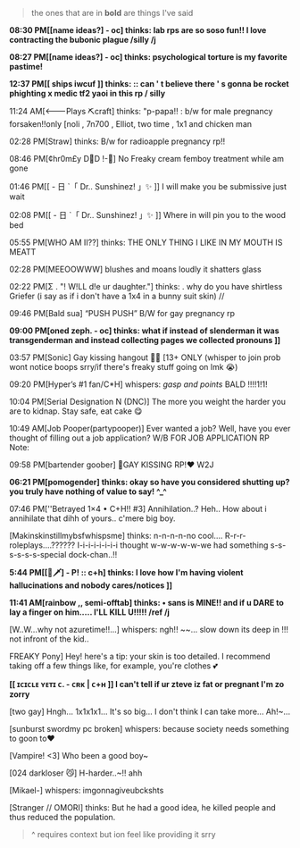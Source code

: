 > the ones that are in **bold** are things I've said



**08:30 PM[[name ideas?] - oc] thinks: lab rps are so soso fun!! I love contracting the bubonic plague /silly /j**

**08:27 PM[[name ideas?] - oc] thinks: psychological torture is my favorite pastime!**

**12:37 PM[[ ships iwcuf ]] thinks: :: can ' t believe there ' s gonna be rocket phighting x medic tf2 yaoi in this rp / silly**

11:24 AM[<---Plays ⛏craft] thinks: "p-papa!! : b/w for male pregnancy forsaken!!only [noli , 7n700 , Elliot, two time , 1x1 and chicken man

02:28 PM[Straw] thinks: B/w for radioapple pregnancy rp!!

08:46 PM[¢hr0m£y D🌈D !-🎲] No Freaky cream femboy treatment while am gone

01:46 PM[[ - 日 `「 Dr.. Sunshinez! 」✨ ]] I will make you be submissive just wait

02:08 PM[[ - 日 `「 Dr.. Sunshinez! 」✨ ]] Where in will pin you to the wood bed

05:55 PM[WHO AM II??] thinks: THE ONLY THING I LIKE IN MY MOUTH IS MEATT

02:28 PM[MEEOOWWW] blushes and moans loudly it shatters glass

02:22 PM[Σ . "! W!LL d!e ur daughter."] thinks: . why do you have shirtless Griefer (i say as if i don't have a 1x4 in a bunny suit skin) //

09:46 PM[Bald sua] “PUSH PUSH” B/W for gay pregnancy rp

**09:00 PM[oned zeph. - oc] thinks: what if instead of slenderman it was transgenderman and instead collecting pages we collected pronouns ]]**

03:57 PM[Sonic] Gay kissing hangout 🤤💦 [13+ ONLY (whisper to join prob wont notice boops srry/if there's freaky stuff going on lmk 😭)

09:20 PM[Hyper’s #1 fan/C*H] whispers: *gasp and points* BALD !!!!1!1!

10:04 PM[Serial Designation N (DNC)] The more you weight the harder you are to kidnap. Stay safe, eat cake 😋

10:49 AM[Job Pooper(partypooper)] Ever wanted a job? Well, have you ever thought of filling out a job application? W/B FOR JOB APPLICATION RP Note:

09:58 PM[bartender goober] 🌈GAY KISSING RP!❤ W2J

**06:21 PM[pomogender] thinks: okay so have you considered shutting up? you truly have nothing of value to say! ^_^**

07:46 PM[''Betrayed 1×4 • C+H!! #3] Annihilation..? Heh.. How about i annihilate that dihh of yours.. c'mere big boy.

[Makinskinstillmybsfwhispsme] thinks: n-n-n-n-no cool.... R-r-r-roleplays....?????? I-i-i-i-i-i-i-i thought w-w-w-w-w-we had something s-s-s-s-s-s-special dock-chan..!!

**5:44 PM[[🐝🗡] - P! :: c+h] thinks: I love how I'm having violent hallucinations and nobody cares/notices ]]**

**11:41 AM[rainbow ,, semi-offtab] thinks: • sans is MINE!! and if u DARE to lay a finger on him..... I'LL KILL U!!!!! /ref /j**

[W..W...why not azuretime!!...] whispers: ngh!! ~~... slow down its deep in !!! not infront of the kid..

FREAKY Pony] Hey! here's a tip: your skin is too detailed. I recommend taking off a few things like, for example, you're clothes 💕

**[[ ɪᴄɪᴄʟᴇ ʏᴇᴛɪ ᴄ. - ᴄʀᴋ | ᴄ+ʜ ]] I can't tell if ur zteve iz fat or pregnant I'm zo zorry**

[two gay] Hngh... 1x1x1x1... It's so big... I don't think I can take more... Ah!~...

[sunburst swordmy pc broken] whispers: because society needs something to goon to❤️

[Vampire! <3] Who been a good boy~

[024 darkloser 😼] H-harder..~!! ahh

[Mikael-] whispers: imgonnagiveubckshts

[Stranger // OMORI] thinks: But he had a good idea, he killed people and thus reduced the population.
> ^ requires context but ion feel like providing it srry
